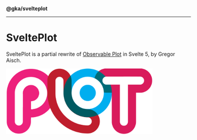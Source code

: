 **@gka/svelteplot**

***

# SveltePlot

SveltePlot is a partial rewrite of [Observable Plot](https://github.com/observablehq/plot) in Svelte 5, by Gregor Aisch.

<img src="_media/logo.png" alt="logo" width="400" />
